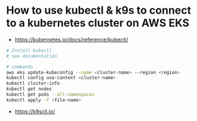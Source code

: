 # How to use kubectl & k9s to connect to a kubernetes cluster on AWS EKS

- <https://kubernetes.io/docs/reference/kubectl/>

```bash
# Install kubectl
# see documentation

# commands
aws eks update-kubeconfig --name <cluster-name> --region <region>
kubectl config use-context <cluster-name>
kubectl cluster-info
kubectl get nodes
kubectl get pods --all-namespaces
kubectl apply -f <file-name>
```

- <https://k9scli.io/>
